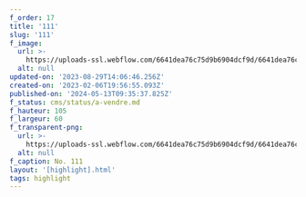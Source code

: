 ```yaml
---
f_order: 17
title: '111'
slug: '111'
f_image:
  url: >-
    https://uploads-ssl.webflow.com/6641dea76c75d9b6904dcf9d/6641dea76c75d9b6904dd3a1_111-17.jpg
  alt: null
updated-on: '2023-08-29T14:06:46.256Z'
created-on: '2023-02-06T19:56:55.093Z'
published-on: '2024-05-13T09:35:37.825Z'
f_status: cms/status/a-vendre.md
f_hauteur: 105
f_largeur: 60
f_transparent-png:
  url: >-
    https://uploads-ssl.webflow.com/6641dea76c75d9b6904dcf9d/6641dea76c75d9b6904dd3ad_111-17.png
  alt: null
f_caption: No. 111
layout: '[highlight].html'
tags: highlight
---
```



